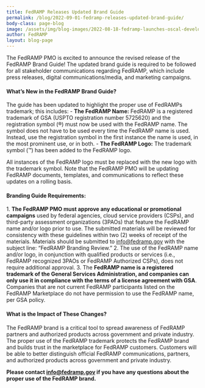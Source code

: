```yaml
---
title: FedRAMP Releases Updated Brand Guide
permalink: /blog/2022-09-01-fedramp-releases-updated-brand-guide/
body-class: page-blog
image: /assets/img/blog-images/2022-08-18-fedramp-launches-oscal-developer-lunch-and-learn-series.png
author: FedRAMP
layout: blog-page
---
```

The FedRAMP PMO is excited to announce the revised release of the FedRAMP Brand Guide! The updated brand guide is required to be followed for all stakeholder communications regarding FedRAMP, which include press releases, digital communications/media, and marketing campaigns.

<h4 style>What’s New in the FedRAMP Brand Guide?</h4>
The guide has been updated to highlight the proper use of FedRAMPs trademark; this includes: 
- <b>The FedRAMP Name:</b> FedRAMP is a registered trademark of GSA (USPTO registration number 5725620) and the registration symbol (®) must now be used with the FedRAMP name. 
The symbol does not have to be used every time the FedRAMP name is used. Instead, use the registration symbol in the first instance the name is used, in the most prominent use, or in both.
- <b>The FedRAMP Logo:</b> The trademark symbol (™) has been added to the FedRAMP logo. 

All instances of the FedRAMP logo must be replaced with the new logo with the trademark symbol. 
Note that the FedRAMP PMO will be updating FedRAMP documents, templates, and communications to reflect these updates on a rolling basis.

<h4 style>Branding Guide Requirements: </h4>
1. <b>The FedRAMP PMO must approve any educational or promotional campaigns</b> used by federal agencies, cloud service providers (CSPs), and third-party assessment organizations (3PAOs) that feature the FedRAMP name and/or logo prior to use. The submitted materials will be reviewed for consistency with these guidelines within two (2) weeks of receipt of the materials. Materials should be submitted to <a href="mailto:info@fedramp.gov?subject=FedRAMP Branding Review">info@fedramp.gov</a> with the subject line: “FedRAMP Branding Review.”
2. The use of the FedRAMP name and/or logo, in conjunction with qualified products or services (i.e., FedRAMP recognized 3PAOs or FedRAMP Authorized CSPs), does not require additional approval.
3. The <b>FedRAMP name is a registered trademark of the General Services Administration, and companies can only use it in compliance with the terms of a license agreement with GSA</b>. Companies that are not current FedRAMP participants listed on the FedRAMP Marketplace do not have permission to use the FedRAMP name, per GSA policy.

<h4>What is the Impact of These Changes?</h4>
The FedRAMP brand is a critical tool to spread awareness of FedRAMP partners and authorized products across government and private industry. The proper use of the FedRAMP trademark protects the FedRAMP brand and builds trust in the marketplace for FedRAMP customers. Customers will be able to better distinguish official FedRAMP communications, partners, and authorized products across government and private industry. 

<b>Please contact <a href="mailto:info@fedramp.gov">info@fedramp.gov</a> if you have any questions about the proper use of the FedRAMP brand.</b>

